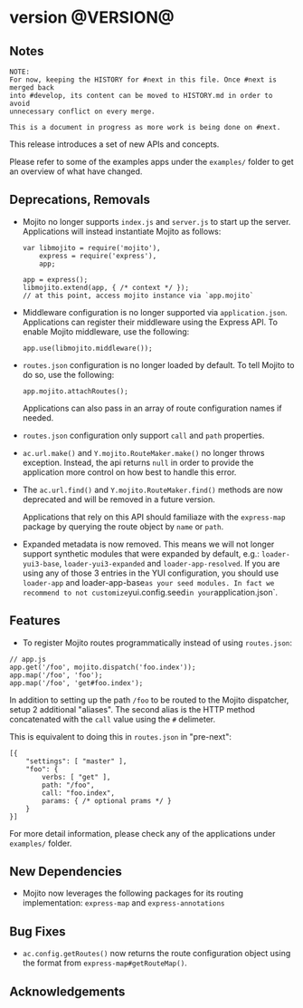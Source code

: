 version @VERSION@
=================

Notes
-----

```
NOTE:
For now, keeping the HISTORY for #next in this file. Once #next is merged back
into #develop, its content can be moved to HISTORY.md in order to avoid
unnecessary conflict on every merge.

This is a document in progress as more work is being done on #next.
```

This release introduces a set of new APIs and concepts.

Please refer to some of the examples apps under the `examples/` folder to get
an overview of what have changed.

Deprecations, Removals
----------------------

* Mojito no longer supports `index.js` and `server.js` to start up the server.
  Applications will instead instantiate Mojito as follows:

      var libmojito = require('mojito'),
          express = require('express'),
          app;

      app = express();
      libmojito.extend(app, { /* context */ });
      // at this point, access mojito instance via `app.mojito`

* Middleware configuration is no longer supported via `application.json`.
  Applications can register their middleware using the Express API. To enable
  Mojito middleware, use the following:

      app.use(libmojito.middleware());

* `routes.json` configuration is no longer loaded by default. To tell Mojito to
  do so, use the following:

      app.mojito.attachRoutes();

  Applications can also pass in an array of route configuration names if
  needed.

* `routes.json` configuration only support `call` and `path` properties.

* `ac.url.make()` and `Y.mojito.RouteMaker.make()` no longer throws exception.
  Instead, the api returns `null` in order to provide the application more
  control on how best to handle this error.

* The `ac.url.find()` and `Y.mojito.RouteMaker.find()` methods are now
  deprecated and will be removed in a future version.

  Applications that rely on this API should familiaze with the `express-map`
  package by querying the route object by `name` or `path`.

* Expanded metadata is now removed. This means we will not longer support
  synthetic modules that were expanded by default, e.g.: `loader-yui3-base`, `loader-yui3-expanded` and `loader-app-resolved`. If you are using any of those 3 entries in the YUI configuration, you should use `loader-app` and loader-app-base` as your seed modules. In fact we recommend to not customize `yui.config.seed` in your `application.json`.

Features
--------

* To register Mojito routes programmatically instead of using `routes.json`:

```
// app.js
app.get('/foo', mojito.dispatch('foo.index'));
app.map('/foo', 'foo');
app.map('/foo', 'get#foo.index');
```

  In addition to setting up the path `/foo` to be routed to the Mojito
  dispatcher, setup 2 additional "aliases". The second alias is the HTTP method
  concatenated with the `call` value using the `#` delimeter.

  This is equivalent to doing this in `routes.json` in "pre-next":

```
[{
    "settings": [ "master" ],
    "foo": {
        verbs: [ "get" ],
        path: "/foo",
        call: "foo.index",
        params: { /* optional prams */ }
    }
}]
```

  For more detail information, please check any of the applications under
  `examples/` folder.

New Dependencies
----------------

* Mojito now leverages the following packages for its routing implementation: 
  `express-map` and `express-annotations`

Bug Fixes
---------

* `ac.config.getRoutes()` now returns the route configuration object using the
  format from `express-map#getRouteMap()`.

Acknowledgements
----------------

